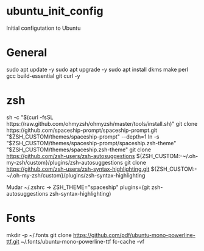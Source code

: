 # ubuntu_init_config
Initial configutation to Ubuntu

# General
sudo apt update -y
sudo apt upgrade -y
sudo apt install dkms make perl gcc build-essential git curl -y

# zsh
sh -c "$(curl -fsSL https://raw.github.com/ohmyzsh/ohmyzsh/master/tools/install.sh)"
git clone https://github.com/spaceship-prompt/spaceship-prompt.git "$ZSH_CUSTOM/themes/spaceship-prompt" --depth=1
ln -s "$ZSH_CUSTOM/themes/spaceship-prompt/spaceship.zsh-theme" "$ZSH_CUSTOM/themes/spaceship.zsh-theme"
git clone https://github.com/zsh-users/zsh-autosuggestions ${ZSH_CUSTOM:-~/.oh-my-zsh/custom}/plugins/zsh-autosuggestions
git clone https://github.com/zsh-users/zsh-syntax-highlighting.git ${ZSH_CUSTOM:-~/.oh-my-zsh/custom}/plugins/zsh-syntax-highlighting

Mudar ~/.zshrc -> ZSH_THEME="spaceship"
plugins=(git zsh-autosuggestions zsh-syntax-highlighting)

# Fonts
mkdir -p ~/.fonts
git clone https://github.com/pdf/ubuntu-mono-powerline-ttf.git ~/.fonts/ubuntu-mono-powerline-ttf
fc-cache -vf
